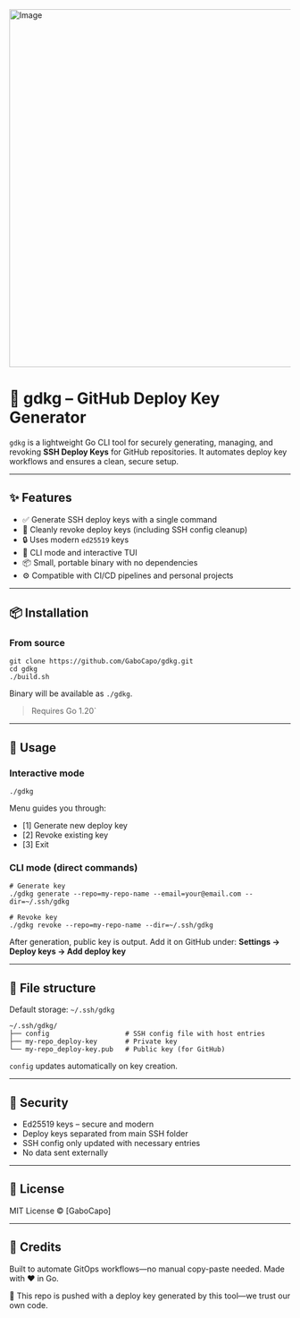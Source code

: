<img width="1280" height="640" alt="Image" src="https://github.com/user-attachments/assets/33d54d7a-bf54-499c-87ed-b138971503da" />

# 🔐 gdkg – GitHub Deploy Key Generator

`gdkg` is a lightweight Go CLI tool for securely generating, managing, and revoking **SSH Deploy Keys** for GitHub repositories.
It automates deploy key workflows and ensures a clean, secure setup.

---

## ✨ Features

- ✅ Generate SSH deploy keys with a single command
- 🔁 Cleanly revoke deploy keys (including SSH config cleanup)
- 🔒 Uses modern `ed25519` keys
- 🧰 CLI mode and interactive TUI
- 📦 Small, portable binary with no dependencies
- ⚙️ Compatible with CI/CD pipelines and personal projects

---

## 📦 Installation

### From source

```
git clone https://github.com/GaboCapo/gdkg.git
cd gdkg
./build.sh
```

Binary will be available as `./gdkg`.

> Requires Go 1.20`

---

## 🚀 Usage

### Interactive mode

```
./gdkg
```

Menu guides you through:

- [1] Generate new deploy key
- [2] Revoke existing key
- [3] Exit

### CLI mode (direct commands)

```
# Generate key
./gdkg generate --repo=my-repo-name --email=your@email.com --dir=~/.ssh/gdkg

# Revoke key
./gdkg revoke --repo=my-repo-name --dir=~/.ssh/gdkg
```

After generation, public key is output. Add it on GitHub under:
**Settings → Deploy keys → Add deploy key**

---

## 📁 File structure

Default storage: `~/.ssh/gdkg`

```
~/.ssh/gdkg/
├── config                   # SSH config file with host entries
├── my-repo_deploy-key       # Private key
└── my-repo_deploy-key.pub   # Public key (for GitHub)
```

`config` updates automatically on key creation.

---

## 🔐 Security

- Ed25519 keys – secure and modern
- Deploy keys separated from main SSH folder
- SSH config only updated with necessary entries
- No data sent externally

---

## 📜 License

MIT License © [GaboCapo]

---

## 🧠 Credits

Built to automate GitOps workflows—no manual copy-paste needed. 
Made with ❤️ in Go.

🔐 This repo is pushed with a deploy key generated by this tool—we trust our own code.


